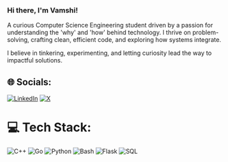 ### Hi there, I'm Vamshi!

A curious Computer Science Engineering student driven by a passion for understanding the 'why' and 'how' behind technology. I thrive on problem-solving, crafting clean, efficient code, and exploring how systems integrate.

I believe in tinkering, experimenting, and letting curiosity lead the way to impactful solutions.


## 🌐 Socials:
[![LinkedIn](https://img.shields.io/badge/LinkedIn-%230077B5.svg?logo=linkedin&logoColor=white)](https://linkedin.com/in/vamshi-afk) [![X](https://img.shields.io/badge/X-black.svg?logo=X&logoColor=white)](https://x.com/Vamshi_2k5) <!--[![YouTube](https://img.shields.io/badge/YouTube-%23FF0000.svg?logo=YouTube&logoColor=white)](https://youtube.com/@vamshi6076) -->

# 💻 Tech Stack:
![C++](https://img.shields.io/badge/c++-%2300599C.svg?style=for-the-badge&logo=c%2B%2B&logoColor=white)
![Go](https://img.shields.io/badge/go-%2300ADD8.svg?style=for-the-badge&logo=go&logoColor=white)
![Python](https://img.shields.io/badge/python-3670A0?style=for-the-badge&logo=python&logoColor=ffdd54)
![Bash](https://img.shields.io/badge/bash-%23121011.svg?style=for-the-badge&logo=gnubash&logoColor=white)
![Flask](https://img.shields.io/badge/flask-%23000.svg?style=for-the-badge&logo=flask&logoColor=white)
![SQL](https://img.shields.io/badge/sql-%2307405e.svg?style=for-the-badge&logo=mysql&logoColor=white)

